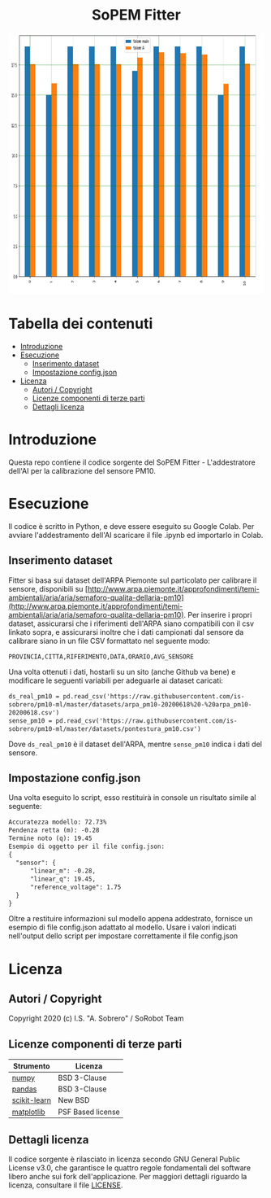 <h1 align="center">SoPEM Fitter</h1>
<div align="center">
<img widht="512" height="512" src="regressor_out.png">
</div>

# Tabella dei contenuti

- [Introduzione](#introduzione)
- [Esecuzione](#esecuzione)
  - [Inserimento dataset](#inserimento-dataset)
  - [Impostazione config.json](#impostazione-config.json)
- [Licenza](#licenza)
  - [Autori / Copyright](#autori--copyright)
  - [Licenze componenti di terze parti](#licenze-componenti-di-terze-parti)
  - [Dettagli licenza](#dettagli-licenza)

# Introduzione
Questa repo contiene il codice sorgente del SoPEM Fitter - L'addestratore dell'AI per la calibrazione del sensore PM10.

# Esecuzione

Il codice è scritto in Python, e deve essere eseguito su Google Colab. 
Per avviare l'addestramento dell'AI scaricare il file .ipynb ed importarlo in Colab.

## Inserimento dataset
Fitter si basa sui dataset dell'ARPA Piemonte sul particolato per calibrare il sensore, disponibili su [http://www.arpa.piemonte.it/approfondimenti/temi-ambientali/aria/aria/semaforo-qualita-dellaria-pm10](http://www.arpa.piemonte.it/approfondimenti/temi-ambientali/aria/aria/semaforo-qualita-dellaria-pm10). Per inserire i propri dataset, assicurarsi che i riferimenti dell'ARPA siano compatibili con il csv linkato sopra, e assicurarsi inoltre che i dati campionati dal sensore da calibrare siano in un file CSV formattato nel seguente modo:

    PROVINCIA,CITTA,RIFERIMENTO,DATA,ORARIO,AVG_SENSORE
Una volta ottenuti i dati, hostarli su un sito (anche Github va bene) e modificare le seguenti variabili per adeguarle ai dataset caricati:

    ds_real_pm10 = pd.read_csv('https://raw.githubusercontent.com/is-sobrero/pm10-ml/master/datasets/arpa_pm10-20200618%20-%20arpa_pm10-20200618.csv')
    sense_pm10 = pd.read_csv('https://raw.githubusercontent.com/is-sobrero/pm10-ml/master/datasets/pontestura_pm10.csv')
    
Dove `ds_real_pm10` è il dataset dell'ARPA, mentre `sense_pm10` indica i dati del sensore.
## Impostazione config.json
Una volta eseguito lo script, esso restituirà in console un risultato simile al seguente:

    Accuratezza modello: 72.73% 
    Pendenza retta (m): -0.28 
    Termine noto (q): 19.45 
    Esempio di oggetto per il file config.json: 
    { 
      "sensor": { 
          "linear_m": -0.28, 
          "linear_q": 19.45, 
          "reference_voltage": 1.75 
      } 
    }
Oltre a restituire informazioni sul modello appena addestrato, fornisce un esempio di file config.json adattato al modello. Usare i valori indicati nell'output dello script per impostare correttamente il file config.json
# Licenza
## Autori / Copyright
Copyright 2020 (c) I.S. "A. Sobrero" / SoRobot Team
## Licenze componenti di terze parti
| Strumento   | Licenza      |
|-------------|--------------|
| [numpy](https://github.com/numpy/numpy)     | BSD 3-Clause |
| [pandas](https://github.com/pandas-dev/pandas) |BSD 3-Clause  |
| [scikit-learn](https://github.com/scikit-learn/scikit-learn) |New BSD  |
| [matplotlib](https://github.com/matplotlib/matplotlib) | PSF Based license
## Dettagli licenza
Il codice sorgente è rilasciato in licenza secondo GNU General Public License v3.0, che garantisce le quattro regole fondamentali del software libero anche sui fork dell'applicazione.
Per maggiori dettagli riguardo la licenza, consultare il file [LICENSE](LICENSE).
